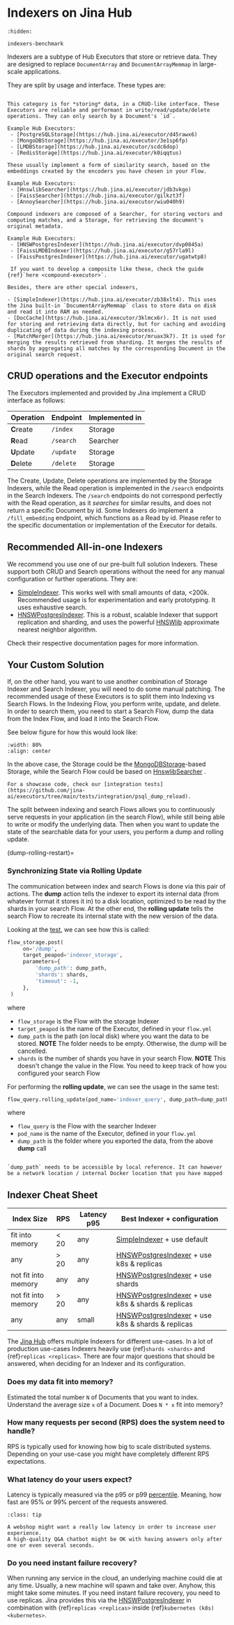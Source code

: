 # Indexers on Jina Hub

```{toctree}
:hidden:

indexers-benchmark
```

Indexers are a subtype of Hub Executors that store or retrieve data. They are designed to replace `DocumentArray` and `DocumentArrayMemmap` in large-scale applications.

They are split by usage and interface. These types are:

```{tab} Storage

This category is for *storing* data, in a CRUD-like interface. These Executors are reliable and performant in write/read/update/delete operations. They can only search by a Document's `id`.

Example Hub Executors:
 - [PostgreSQLStorage](https://hub.jina.ai/executor/d45rawx6)
 - [MongoDBStorage](https://hub.jina.ai/executor/3e1sp6fp)
 - [LMDBStorage](https://hub.jina.ai/executor/scdc6dop)
 - [RedisStorage](https://hub.jina.ai/executor/k0iqqtus)
```
```{tab} Vector Searcher
These usually implement a form of similarity search, based on the embeddings created by the encoders you have chosen in your Flow.

Example Hub Executors:
 - [HnswlibSearcher](https://hub.jina.ai/executor/jdb3vkgo) 
 - [FaissSearcher](https://hub.jina.ai/executor/gilkzt3f)
 - [AnnoySearcher](https://hub.jina.ai/executor/wiu040h9) 
```
```{tab} Compound Indexer
Compound indexers are composed of a Searcher, for storing vectors and computing matches, and a Storage, for retrieving the document's original metadata.

Example Hub Executors:
 - [HNSWPostgresIndexer](https://hub.jina.ai/executor/dvp0845a)
 - [FaissLMDBIndexer](https://hub.jina.ai/executor/g57rla9l)
 - [FaissPostgresIndexer](https://hub.jina.ai/executor/ugatwtp8)
 
 If you want to develop a composite like these, check the guide {ref}`here <compound-executor>`.
```

```{tip}
Besides, there are other special indexers,

- [SimpleIndexer](https://hub.jina.ai/executor/zb38xlt4). This uses the Jina built-in `DocumentArrayMemmap` class to store data on disk and read it into RAM as needed. 
- [DocCache](https://hub.jina.ai/executor/3klmcx6r). It is not used for storing and retrieving data directly, but for caching and avoiding duplicating of data during the indexing process.
- [MatchMerger](https://hub.jina.ai/executor/mruax3k7). It is used for merging the results retrieved from sharding. It merges the results of shards by aggregating all matches by the corresponding Document in the original search request. 

```

## CRUD operations and the Executor endpoints

The Executors implemented and provided by Jina implement a CRUD interface as follows:

| Operation  | Endpoint  | Implemented in |
|------------|-----------|----------------|
| **C**reate | `/index`  | Storage        |
| **R**ead   | `/search` | Searcher       |
| **U**pdate | `/update` | Storage        |
| **D**elete | `/delete` | Storage        |

The Create, Update, Delete operations are implemented by the Storage Indexers, while the Read operation is implemented in the `/search` endpoints in the Search Indexers. 
The `/search` endpoints do not correspond perfectly with the Read operation, as it _searches_ for similar results, and does not return a specific Document by id.
Some Indexers do implement a `/fill_embedding` endpoint, which functions as a Read by id.
Please refer to the specific documentation or implementation of the Executor for details.

## Recommended All-in-one Indexers

We recommend you use one of our pre-built full solution Indexers.
These support both CRUD and Search operations without the need for any manual configuration or further operations.
They are: 

- [SimpleIndexer](https://hub.jina.ai/executor/zb38xlt4). This works well with small amounts of data, <200k. Recommended usage is for experimentation and early prototyping. It uses exhaustive search.
- [HNSWPostgresIndexer](https://hub.jina.ai/executor/dvp0845a). This is a robust, scalable Indexer that support replication and sharding, and uses the powerful [HNSWlib](https://github.com/nmslib/hnswlib) approximate nearest neighbor algorithm.

Check their respective documentation pages for more information. 

## Your Custom Solution

If, on the other hand, you want to use another combination of Storage Indexer and Search Indexer, you will need to do some manual patching.
The recommended usage of these Executors is to split them into Indexing vs Search Flows.
In the Indexing Flow, you perform write, update, and delete.
In order to search them, you need to start a Search Flow, dump the data from the Index Flow, and load it into the Search Flow.

See below figure for how this would look like:

```{figure} ../../../.github/images/replicas.png
:width: 80%
:align: center
```

In the above case, the Storage could be the [MongoDBStorage](https://hub.jina.ai/executor/3e1sp6fp)-based Storage, while the Search Flow could be based on [HnswlibSearcher](https://hub.jina.ai/executor/jdb3vkgo) .

```{tip}
For a showcase code, check our [integration tests](https://github.com/jina-ai/executors/tree/main/tests/integration/psql_dump_reload).
```

The split between indexing and search Flows allows you to continuously serve requests in your application (in the search Flow), while still being able to write or modify the underlying data. Then when you want to update the state of the searchable data for your users, you perform a dump and rolling update.

(dump-rolling-restart)=
### Synchronizing State via Rolling Update

The communication between index and search Flows is done via this pair of actions.
The **dump** action tells the indexer to export its internal data (from whatever format it stores it in) to a disk location, optimized to be read by the shards in your search Flow.
At the other end, the **rolling update** tells the search Flow to recreate its internal state with the new version of the data.

Looking at the [test](https://github.com/jina-ai/executors/tree/main/tests/integration/psql_dump_reload/test_dump_psql.py), we can see how this is called:

```python
flow_storage.post(
     on='/dump',
     target_peapod='indexer_storage',
     parameters={
         'dump_path': dump_path,
         'shards': shards,
         'timeout': -1,
     },
 )
```

where

- `flow_storage` is the Flow with the storage Indexer
- `target_peapod` is the name of the Executor, defined in your `flow.yml`
- `dump_path` is the path (on local disk) where you want the data to be stored. **NOTE** The folder needs to be empty. Otherwise, the dump will be cancelled. 
- `shards` is the number of shards you have in your search Flow. **NOTE** This doesn't change the value in the Flow. You need to keep track of how you configured your search Flow

For performing the **rolling update**, we can see the usage in the same test:

```python
flow_query.rolling_update(pod_name='indexer_query', dump_path=dump_path)
```

where

- `flow_query` is the Flow with the searcher Indexer
- `pod_name` is the name of the Executor, defined in your `flow.yml`
- `dump_path` is the folder where you exported the data, from the above **dump** call

```{note}

`dump_path` needs to be accessible by local reference. It can however be a network location / internal Docker location that you have mapped 

```

## Indexer Cheat Sheet

| Index Size | RPS | Latency p95 | Best Indexer + configuration |
| --- | --- | --- | --- |
| fit into memory | < 20 | any | [SimpleIndexer](https://hub.jina.ai/executor/zb38xlt4) + use default |
| any | > 20 | any | [HNSWPostgresIndexer](https://hub.jina.ai/executor/dvp0845a) + use k8s & replicas |
| not fit into memory | any | any | [HNSWPostgresIndexer](https://hub.jina.ai/executor/dvp0845a) + use shards |
| not fit into memory | > 20 | any | [HNSWPostgresIndexer](https://hub.jina.ai/executor/dvp0845a) + use k8s & shards & replicas|
| any | any | small | [HNSWPostgresIndexer](https://hub.jina.ai/executor/dvp0845a) + use k8s & shards & replicas|


The [Jina Hub](http://hub.jina.ai) offers multiple Indexers for different use-cases.
In a lot of production use-cases Indexers heavily use {ref}`shards <shards>` and {ref}`replicas <replicas>`.
There are four major questions that should be answered, when deciding for an Indexer and its configuration.


### Does my data fit into memory?

Estimated the total number `N` of Documents that you want to index.
Understand the average size `x` of a Document.
Does `N * x` fit into memory?

### How many requests per second (RPS) does the system need to handle?

RPS is typically used for knowing how big to scale distributed systems.
Depending on your use-case you might have completely different RPS expectations.

### What latency do your users expect?

Latency is typically measured via the p95 or p99 [percentile](https://en.wikipedia.org/wiki/Percentile).
Meaning, how fast are 95% or 99% percent of the requests answered.

```{admonition} Tip
:class: tip

A webshop might want a really low latency in order to increase user experience.
A high-quality Q&A chatbot might be OK with having answers only after one or even several seconds.
```

### Do you need instant failure recovery?

When running any service in the cloud, an underlying machine could die at any time.
Usually, a new machine will spawn and take over.
Anyhow, this might take some minutes.
If you need instant failure recovery, you need to use replicas.
Jina provides this via the [HNSWPostgresIndexer](https://hub.jina.ai/executor/dvp0845a) in combination with {ref}`replicas <replicas>` inside {ref}`kubernetes (k8s) <kubernetes>`.
